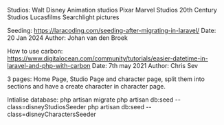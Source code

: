 Studios: Walt Disney Animation studios Pixar Marvel Studios 20th Century Studios Lucasfilms Searchlight pictures

Seeding: https://laracoding.com/seeding-after-migrating-in-laravel/ Date: 20 Jan 2024 Author: Johan van den Broek

How to use carbon: https://www.digitalocean.com/community/tutorials/easier-datetime-in-laravel-and-php-with-carbon Date: 7th may 2021 Author: Chris Sev

3 pages: Home Page, Studio Page and character page, split them into sections and have a create character in character page.

Intialise database: php artisan migrate 
php artisan db:seed --class=disneyStudiosSeeder
 php artisan db:seed --class=disneyCharactersSeeder
